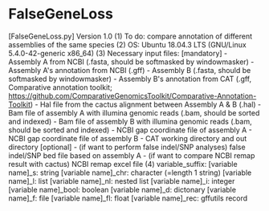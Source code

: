 # FalseGeneLoss
[FalseGeneLoss.py]
Version 1.0
    (1) To do: compare annotation of different assemblies of the same species
    (2) OS: Ubuntu 18.04.3 LTS (GNU/Linux 5.4.0-42-generic x86_64)
    (3) Necessary input files:
        [mandatory]
        - Assembly A from NCBI (.fasta, should be softmasked by windowmasker)
        - Assembly A's annotation from NCBI (.gff)
        - Assembly B (.fasta, should be softmasked by windowmasker)
        - Assembly B's annotation from CAT (.gff, Comparative annotation toolkit; https://github.com/ComparativeGenomicsToolkit/Comparative-Annotation-Toolkit)
        - Hal file from the cactus alignment between Assembly A & B (.hal)
        - Bam file of assembly A with illumina genomic reads (.bam, should be sorted and indexed)
        - Bam file of assembly B with illumina genomic reads (.bam, should be sorted and indexed)
        - NCBI gap coordinate file of assembly A
        - NCBI gap coordinate file of assembly B
        - CAT working directory and out directory
        [optional]
        - (if want to perform false indel/SNP analyses) false indel/SNP bed file based on assembly A
        - (if want to compare NCBI remap result with cactus) NCBI remap excel file
    (4) variable_suffix:
        [variable name]_s: string
        [variable name]_chr: character (=length 1 string)
        [variable name]_l: list
        [variable name]_nl: nested list
        [variable name]_i: integer
        [variable name]_bool: boolean
        [variable name]_d: dictonary
        [variable name]_f: file
        [variable name]_fl: float
        [variable name]_rec: gffutils record
